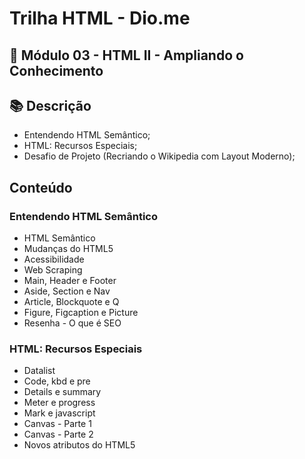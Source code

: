 # Trilha HTML - Dio.me
## 📝 Módulo 03 - HTML II - Ampliando o Conhecimento

## 📚 Descrição
- Entendendo HTML Semântico;
- HTML: Recursos Especiais;
- Desafio de Projeto (Recriando o Wikipedia com Layout Moderno);

## Conteúdo
### Entendendo HTML Semântico
- HTML Semântico
- Mudanças do HTML5
- Acessibilidade
- Web Scraping
- Main, Header e Footer
- Aside, Section e Nav
- Article, Blockquote e Q
- Figure, Figcaption e Picture
- Resenha - O que é SEO

### HTML: Recursos Especiais
- Datalist
- Code, kbd e pre
- Details e summary
- Meter e progress
- Mark e javascript
- Canvas - Parte 1
- Canvas - Parte 2
- Novos atributos do HTML5